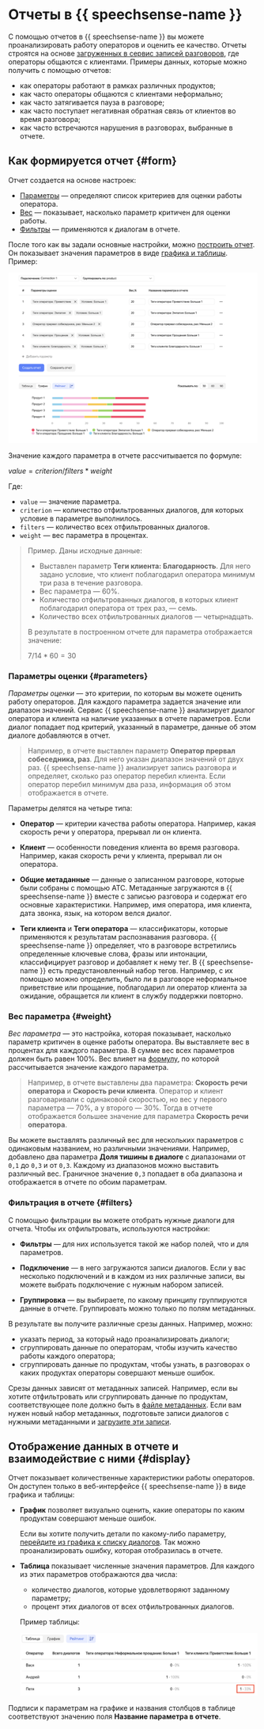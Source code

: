 # Отчеты в {{ speechsense-name }}

С помощью отчетов в {{ speechsense-name }} вы можете проанализировать работу операторов и оценить ее качество. Отчеты строятся на основе [загруженных в сервис записей разговоров](../operations/data/upload-data.md), где операторы общаются с клиентами. Примеры данных, которые можно получить с помощью отчетов:

* как операторы работают в рамках различных продуктов;
* как часто операторы общаются с клиентами неформально;
* как часто затягивается пауза в разговоре;
* как часто поступает негативная обратная связь от клиентов во время разговора;
* как часто встречаются нарушения в разговорах, выбранные в отчете.

## Как формируется отчет {#form}

Отчет создается на основе настроек:

* [Параметры](#parameters) — определяют список критериев для оценки работы оператора.
* [Вес](#weight) — показывает, насколько параметр критичен для оценки работы.
* [Фильтры](#filters) — применяются к диалогам в отчете.

После того как вы задали основные настройки, можно [построить отчет](../operations/data/manage-reports.md). Он показывает значения параметров в виде [графика и таблицы](#display). Пример:

![image](../../_assets/speechsense/report.png)


Значение каждого параметра в отчете рассчитывается по формуле:

$value = criterion / filters * weight$

Где:

* `value` — значение параметра.
* `criterion` — количество отфильтрованных диалогов, для которых условие в параметре выполнилось.
* `filters` — количество всех отфильтрованных диалогов.
* `weight` — вес параметра в процентах.

> Пример. Даны исходные данные:
>
> * Выставлен параметр **Теги клиента: Благодарность**. Для него задано условие, что клиент поблагодарил оператора минимум три раза в течение разговора.
> * Вес параметра — 60%.
> * Количество отфильтрованных диалогов, в которых клиент поблагодарил оператора от трех раз, — семь.
> * Количество всех отфильтрованных диалогов — четырнадцать.
>
> В результате в построенном отчете для параметра отображается значение:
>
> $7 / 14 * 60 = 30$

### Параметры оценки {#parameters}

_Параметры оценки_ — это критерии, по которым вы можете оценить работу операторов. Для каждого параметра задается значение или диапазон значений. Сервис {{ speechsense-name }} анализирует диалог оператора и клиента на наличие указанных в отчете параметров. Если диалог попадает под критерий, указанный в параметре, данные об этом диалоге добавляются в отчет.

> Например, в отчете выставлен параметр **Оператор прервал собеседника, раз**. Для него указан диапазон значений от двух раз. {{ speechsense-name }} анализирует запись разговора и определяет, сколько раз оператор перебил клиента. Если оператор перебил минимум два раза, информация об этом отображается в отчете.

Параметры делятся на четыре типа:

* **Оператор** — критерии качества работы оператора. Например, какая скорость речи у оператора, прерывал ли он клиента.

* **Клиент** — особенности поведения клиента во время разговора. Например, какая скорость речи у клиента, прерывал ли он оператора.

* **Общие метаданные** — данные о записанном разговоре, которые были собраны с помощью АТС. Метаданные загружаются в {{ speechsense-name }} вместе с записью разговора и содержат его основные характеристики. Например, имя оператора, имя клиента, дата звонка, язык, на котором велся диалог.

* **Теги клиента** и **Теги оператора** — классификаторы, которые применяются к результатам распознавания разговора. {{ speechsense-name }} определяет, что в разговоре встретились определенные ключевые слова, фразы или интонации, классифицирует разговор и добавляет к нему тег. В {{ speechsense-name }} есть предустановленный набор тегов. Например, с их помощью можно определить, было ли в разговоре неформальное приветствие или прощание, поблагодарил ли оператор клиента за ожидание, обращается ли клиент в службу поддержки повторно.

### Вес параметра {#weight}

_Вес параметра_ — это настройка, которая показывает, насколько параметр критичен в оценке работы оператора. Вы выставляете вес в процентах для каждого параметра. В сумме вес всех параметров должен быть равен 100%. Вес влияет на [формулу](#form), по которой рассчитывается значение каждого параметра.

> Например, в отчете выставлены два параметра: **Скорость речи оператора** и **Скорость речи клиента**. Оператор и клиент разговаривали с одинаковой скоростью, но вес у первого параметра — 70%, а у второго — 30%. Тогда в отчете отображается большее значение для параметра **Скорость речи оператора**.

Вы можете выставлять различный вес для нескольких параметров с одинаковым названием, но различными значениями. Например, добавлено два параметра **Доля тишины в диалоге** с диапазонами от `0,1` до `0,3` и от `0,3`. Каждому из диапазонов можно выставить различный вес. Граничное значение `0,3` попадает в оба диапазона и отображается в отчете по обоим параметрам.

### Фильтрация в отчете {#filters}

С помощью фильтрации вы можете отобрать нужные диалоги для отчета. Чтобы их отфильтровать, используются настройки:

* **Фильтры** — для них используется такой же набор полей, что и для параметров.

* **Подключение** — в него загружаются записи диалогов. Если у вас несколько подключений и в каждом из них различные записи, вы можете выбрать подключение с нужным набором записей.

* **Группировка** — вы выбираете, по какому принципу группируются данные в отчете. Группировать можно только по полям метаданных.

В результате вы получите различные срезы данных. Например, можно:

* указать период, за который надо проанализировать диалоги;
* сгруппировать данные по операторам, чтобы изучить качество работы каждого оператора;
* сгруппировать данные по продуктам, чтобы узнать, в разговорах о каких продуктах операторы совершают меньше ошибок.

Срезы данных зависят от метаданных записей. Например, если вы хотите отфильтровать или сгруппировать данные по продуктам, соответствующее поле должно быть в [файле метаданных](../quickstart.md#set-space). Если вам нужен новый набор метаданных, подготовьте записи диалогов с нужными метаданными и [загрузите эти записи](../operations/data/upload-data.md).

## Отображение данных в отчете и взаимодействие с ними {#display}

Отчет показывает количественные характеристики работы операторов. Он доступен только в веб-интерфейсе {{ speechsense-name }} в виде графика и таблицы:

* **График** позволяет визуально оценить, какие операторы по каким продуктам совершают меньше ошибок.

   Если вы хотите получить детали по какому-либо параметру, [перейдите из графика к списку диалогов](../operations/data/manage-reports.md#go-to-a-dialog). Так можно проанализировать ошибку, которая отобразилась в отчете.

* **Таблица** показывает численные значения параметров. Для каждого из этих параметров отображаются два числа:

   * количество диалогов, которые удовлетворяют заданному параметру;
   * процент этих диалогов от всех отфильтрованных диалогов.

   
   Пример таблицы:

   ![image](../../_assets/speechsense/table_in_a_report.png)


Подписи к параметрам на графике и названия столбцов в таблице соответствуют значению поля **Название параметра в отчете**.
